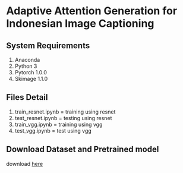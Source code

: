 # Adaptive Attention Generation for Indonesian Image Captioning
## System Requirements
1. Anaconda
2. Python 3
3. Pytorch 1.0.0
4. Skimage 1.1.0

## Files Detail
1. train_resnet.ipynb = training using resnet
2. test_resnet.ipynb = testing using resnet
3. train_vgg.ipynb = training using vgg
4. test_vgg.ipynb = test using vgg

## Download Dataset and Pretrained model
download [here](https://drive.google.com/drive/u/2/folders/11BtRAunJN5tWIcDIzoh5WR3NTQyuJkQL)